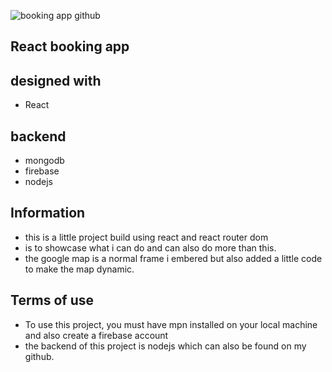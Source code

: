 ![booking app github](https://user-images.githubusercontent.com/34070274/235370461-c9e8efc1-3407-4ed0-8337-32a967750783.png)


## React booking app
## designed with
- React
## backend
- mongodb
- firebase
- nodejs
## Information
- this is a little project build using react and react router dom
- is to showcase what i can do and can also do more than this.
- the google map is a normal frame i embered but also added a little code to make the map dynamic.

## Terms of use
 - To use this project, you must have mpn installed on your local machine and also create a firebase account
 - the backend of this project is nodejs which can also be found on my github.
